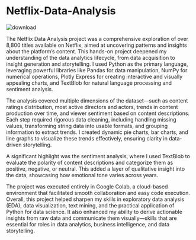 # Netflix-Data-Analysis
![download](https://user-images.githubusercontent.com/103982094/209927060-8c7923cd-1c36-40ac-a7a6-c16ff7f9192f.png)

The Netflix Data Analysis project was a comprehensive exploration of over 8,800 titles available on Netflix, aimed at uncovering patterns and insights about the platform’s content. This hands-on project deepened my understanding of the data analytics lifecycle, from data acquisition to insight generation and storytelling. I used Python as the primary language, leveraging powerful libraries like Pandas for data manipulation, NumPy for numerical operations, Plotly Express for creating interactive and visually appealing charts, and TextBlob for natural language processing and sentiment analysis.

The analysis covered multiple dimensions of the dataset—such as content ratings distribution, most active directors and actors, trends in content production over time, and viewer sentiment based on content descriptions. Each step required rigorous data cleaning, including handling missing values, transforming string data into usable formats, and grouping information to extract trends. I created dynamic pie charts, bar charts, and line graphs to visualize these trends effectively, ensuring clarity in data-driven storytelling.

A significant highlight was the sentiment analysis, where I used TextBlob to evaluate the polarity of content descriptions and categorize them as positive, negative, or neutral. This added a layer of qualitative insight into the data, showcasing how emotional tone varies across years.

The project was executed entirely in Google Colab, a cloud-based environment that facilitated smooth collaboration and easy code execution. Overall, this project helped sharpen my skills in exploratory data analysis (EDA), data visualization, text mining, and the practical application of Python for data science. It also enhanced my ability to derive actionable insights from raw data and communicate them visually—skills that are essential for roles in data analytics, business intelligence, and data storytelling.
